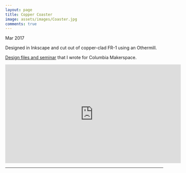 ```yaml
---
layout: page
title: Copper Coaster
image: assets/images/Coaster.jpg
comments: true
---
```

Mar 2017

Designed in Inkscape and cut out of copper-clad FR-1 using an Othermill.

[Design files and seminar]( https://www.dropbox.com/sh/k4wv53mqzfyh2uo/AACYQ6ExLYVokxGSu8pL1GYTa/%5BOthermill%5D%20Copper%20PCB%20Coaster?dl=0&lst=)
that I wrote for Columbia Makerspace.

<iframe width="560" height="315" src="https://www.youtube.com/embed/D49oIrGQx9o?rel=0" frameborder="0" allow="autoplay; encrypted-media" allowfullscreen></iframe>

<hr class="major" />
